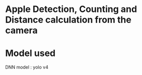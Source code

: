 # Apple Detection, Counting and Distance calculation from the camera

# Model used
DNN model : yolo v4
